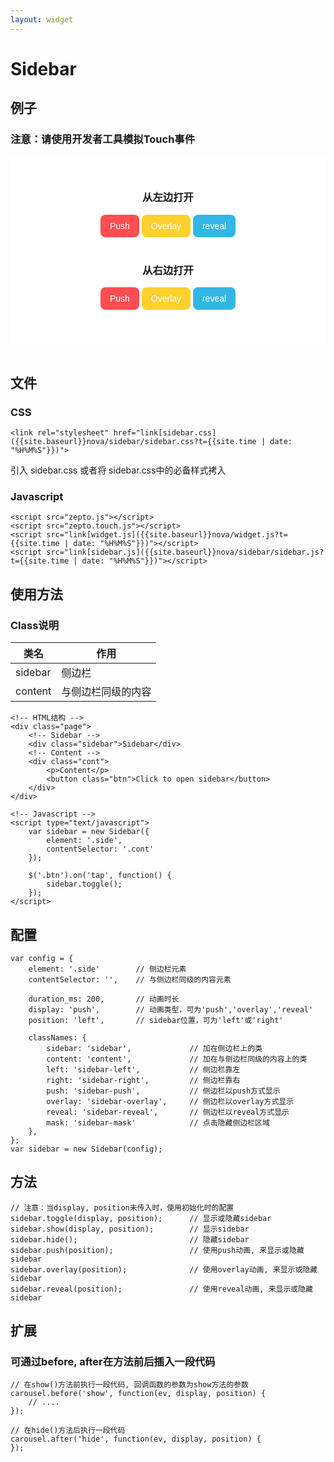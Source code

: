 ```yaml
---
layout: widget
---
```


# Sidebar

## 例子
### 注意：请使用开发者工具模拟Touch事件

<link rel="stylesheet" href="{{site.baseurl}}nova/sidebar/sidebar.css?t={{site.time | date: "%H%M%S"}}" />
<div>
<style type="text/css">
    .page {
        position: relative;
        background-color: white;
        overflow: hidden;
        text-align: center;
    }

    .side {
        width: 220px;
    }

    .side img {
    }

    .cont {
        height: 300px;
        background-color: white;
        padding: 30px 20px;
        box-sizing: border-box;
        -webkit-box-sizing: border-box;
    }

    .btn1, .btn2 {
        -webkit-appearance: none;
        background-color: #FF4D51;
        border: 0;
        color: #FFF;
        font-size: 14px;
        padding: 10px 15px;
        border-radius: 8px;
    }

    .yellow {
        background-color: #FFD02E;
    }

    .blue {
        background-color: #32B6E6;
    }
</style>
</div>

<div class="page">
    <div class="side">
        <img src="{{site.baseurl}}images/lovely.jpeg" alt="" />
    </div>
    <div class="cont">
        <p>
            <h3>从左边打开</h3>
            <button class="btn1" data-display="push">Push</button>
            <button class="btn1 yellow" data-display="overlay">Overlay</button>
            <button class="btn1 blue" data-display="reveal">reveal</button>
        </p>
        <p style="margin-top:40px;">
            <h3>从右边打开</h3>
            <button class="btn2" data-display="push">Push</button>
            <button class="btn2 yellow" data-display="overlay">Overlay</button>
            <button class="btn2 blue" data-display="reveal">reveal</button>
        </p>
    </div>
</div>

<script type="text/javascript" src="{{site.baseurl}}nova/widget.js?t={{site.time | date: "%H%M%S"}}"></script>
<script type="text/javascript" src="{{site.baseurl}}nova/sidebar/sidebar.js?t={{site.time | date: "%H%M%S"}}"></script>
<script type="text/javascript">
    var sidebar = new Sidebar({
        element: '.side',
        contentSelector: '.cont'
    });
    $('.btn1').on('tap', function() {
        sidebar.toggle($(this).data('display'));
    });
    $('.btn2').on('tap', function() {
        sidebar.toggle($(this).data('display'), 'right');
    });

    sidebar.before('show', function() {
        console.log('before show');
    });
</script>
<br />

## 文件

### CSS

    <link rel="stylesheet" href="link[sidebar.css]({{site.baseurl}}nova/sidebar/sidebar.css?t={{site.time | date: "%H%M%S"}})">

引入 sidebar.css 或者将 sidebar.css中的必备样式拷入

### Javascript

    <script src="zepto.js"></script>
    <script src="zepto.touch.js"></script>
    <script src="link[widget.js]({{site.baseurl}}nova/widget.js?t={{site.time | date: "%H%M%S"}})"></script>
    <script src="link[sidebar.js]({{site.baseurl}}nova/sidebar/sidebar.js?t={{site.time | date: "%H%M%S"}})"></script>

## 使用方法

### Class说明

| 类名          |  作用  |
|---------------|---------|
| sidebar       | 侧边栏 |
| content       | 与侧边栏同级的内容 |

    <!-- HTML结构 -->
    <div class="page">
        <!-- Sidebar -->
        <div class="sidebar">Sidebar</div>
        <!-- Content -->
        <div class="cont">
            <p>Content</p>
            <button class="btn">Click to open sidebar</button>
        </div>
    </div>

    <!-- Javascript -->
    <script type="text/javascript">
        var sidebar = new Sidebar({
            element: '.side',
            contentSelector: '.cont'
        });

        $('.btn').on('tap', function() {
            sidebar.toggle();
        });
    </script>

## 配置

    var config = {
        element: '.side'        // 侧边栏元素
        contentSelector: '',    // 与侧边栏同级的内容元素

        duration_ms: 200,       // 动画时长
        display: 'push',        // 动画类型，可为'push','overlay','reveal'
        position: 'left',       // sidebar位置，可为'left'或'right'

        classNames: {
            sidebar: 'sidebar',             // 加在侧边栏上的类
            content: 'content',             // 加在与侧边栏同级的内容上的类
            left: 'sidebar-left',           // 侧边栏靠左
            right: 'sidebar-right',         // 侧边栏靠右
            push: 'sidebar-push',           // 侧边栏以push方式显示
            overlay: 'sidebar-overlay',     // 侧边栏以overlay方式显示
            reveal: 'sidebar-reveal',       // 侧边栏以reveal方式显示
            mask: 'sidebar-mask'            // 点击隐藏侧边栏区域
        },
    };
    var sidebar = new Sidebar(config);

## 方法

    // 注意：当display, position未传入时，使用初始化时的配置
    sidebar.toggle(display, position);      // 显示或隐藏sidebar 
    sidebar.show(display, position);        // 显示sidebar
    sidebar.hide();                         // 隐藏sidebar
    sidebar.push(position);                 // 使用push动画, 来显示或隐藏sidebar
    sidebar.overlay(position);              // 使用overlay动画, 来显示或隐藏sidebar
    sidebar.reveal(position);               // 使用reveal动画, 来显示或隐藏sidebar

## 扩展

### 可通过before, after在方法前后插入一段代码

    // 在show()方法前执行一段代码, 回调函数的参数为show方法的参数
    carousel.before('show', function(ev, display, position) {
        // .... 
    });

    // 在hide()方法后执行一段代码
    carousel.after('hide', function(ev, display, position) {
    });
### 
